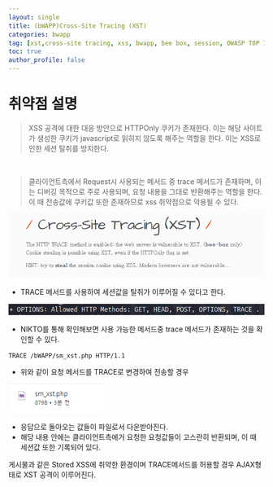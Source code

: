```yaml
---
layout: single
title: (bWAPP)Cross-Site Tracing (XST)
categories: bwapp
tag: [xst,cross-site tracing, xss, bwapp, bee box, session, OWASP TOP 10, OWASP]
toc: true
author_profile: false
---
```


# 취약점 설명
> XSS 공격에 대한 대응 방안으로 HTTPOnly 쿠키가 존재한다. 이는 해당 사이트가 생성한 쿠키가 javascript로 읽히지 않도록 해주는 역할을 한다. 이는 XSS로 인한 세션 탈취를 방지한다.

<br>

> 클라이언트측에서 Request시 사용되는 메서드 중 trace 메서드가 존재하며, 이는 디버깅 목적으로 주로 사용되며, 요청 내용을 그대로 반환해주는 역할을 한다. 이 때 전송값에 쿠키값 또한 존재하므로 xss 취약점으로 악용될 수 있다.

![그림 1-1](/assets/image/bwapp/Security%20Misconfiguration/Cross-Site%20Tracing/image.png)
- TRACE 메서드를 사용하여 세션값을 탈취가 이루어질 수 있다고 한다.

![그림 1-2](/assets/image/bwapp/Security%20Misconfiguration/Cross-Site%20Tracing/image-1.png)
- NIKTO를 통해 확인해보면 사용 가능한 메서드중 trace 메서드가 존재하는 것을 확인할 수 있다.

```
TRACE /bWAPP/sm_xst.php HTTP/1.1
```

- 위와 같이 요청 메서드를 TRACE로 변경하여 전송할 경우

![그림 1-3](/assets/image/bwapp/Security%20Misconfiguration/Cross-Site%20Tracing/image-2.png)
- 응답으로 돌아오는 값들이 파일로서 다운받아진다.
- 해당 내용 안에는 클라이언트측에거 요청한 요청값들이 고스란히 반환되며, 이 때 세션값 또한 기록되어 있다.



 게시물과 같은 Stored XSS에 취약한 환경이며 TRACE메서드를 허용할 경우 AJAX형태로 XST 공격이 이루어진다.